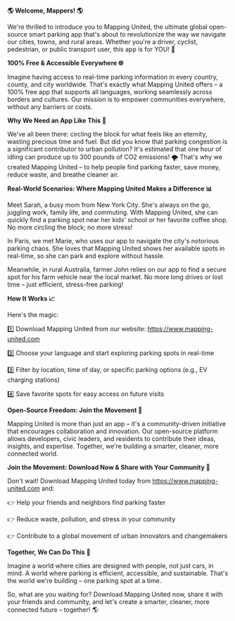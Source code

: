 **🌎 Welcome, Mappers! 🌎**

We're thrilled to introduce you to Mapping United, the ultimate global open-source smart parking app that's about to revolutionize the way we navigate our cities, towns, and rural areas. Whether you're a driver, cyclist, pedestrian, or public transport user, this app is for YOU! 💪

**100% Free & Accessible Everywhere 🌐**

Imagine having access to real-time parking information in every country, county, and city worldwide. That's exactly what Mapping United offers – a 100% free app that supports all languages, working seamlessly across borders and cultures. Our mission is to empower communities everywhere, without any barriers or costs.

**Why We Need an App Like This 🤔**

We've all been there: circling the block for what feels like an eternity, wasting precious time and fuel. But did you know that parking congestion is a significant contributor to urban pollution? It's estimated that one hour of idling can produce up to 300 pounds of CO2 emissions! 🌪️ That's why we created Mapping United – to help people find parking faster, save money, reduce waste, and breathe cleaner air.

**Real-World Scenarios: Where Mapping United Makes a Difference 📊**

Meet Sarah, a busy mom from New York City. She's always on the go, juggling work, family life, and commuting. With Mapping United, she can quickly find a parking spot near her kids' school or her favorite coffee shop. No more circling the block; no more stress!

In Paris, we met Marie, who uses our app to navigate the city's notorious parking chaos. She loves that Mapping United shows her available spots in real-time, so she can park and explore without hassle.

Meanwhile, in rural Australia, farmer John relies on our app to find a secure spot for his farm vehicle near the local market. No more long drives or lost time – just efficient, stress-free parking!

**How It Works 📈**

Here's the magic:

1️⃣ Download Mapping United from our website: https://www.mapping-united.com

2️⃣ Choose your language and start exploring parking spots in real-time

3️⃣ Filter by location, time of day, or specific parking options (e.g., EV charging stations)

4️⃣ Save favorite spots for easy access on future visits

**Open-Source Freedom: Join the Movement 🌟**

Mapping United is more than just an app – it's a community-driven initiative that encourages collaboration and innovation. Our open-source platform allows developers, civic leaders, and residents to contribute their ideas, insights, and expertise. Together, we're building a smarter, cleaner, more connected world.

**Join the Movement: Download Now & Share with Your Community 🌈**

Don't wait! Download Mapping United today from https://www.mapping-united.com and:

👉 Help your friends and neighbors find parking faster

👉 Reduce waste, pollution, and stress in your community

👉 Contribute to a global movement of urban innovators and changemakers

**Together, We Can Do This 🌟**

Imagine a world where cities are designed with people, not just cars, in mind. A world where parking is efficient, accessible, and sustainable. That's the world we're building – one parking spot at a time.

So, what are you waiting for? Download Mapping United now, share it with your friends and community, and let's create a smarter, cleaner, more connected future – together! 🌎